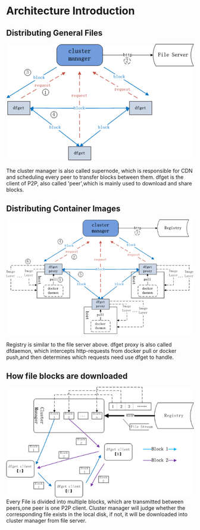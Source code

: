 # Architecture Introduction

## Distributing General Files

<div align="center">
<img src="../images/dfget.png"/>
</div>
<br/>
The cluster manager is also called supernode, which is responsible for CDN and scheduling every peer to transfer blocks between them. dfget is the client of P2P, also called 'peer',which is mainly used to download and share blocks. 

## Distributing Container Images

<div align="center">
<img src="../images/dfget-combine-container.png"/>
</div>
<br/>
Registry is similar to the file server above. dfget proxy is also called dfdaemon, which intercepts http-requests from docker pull or docker push,and then determines which requests need use dfget to handle.

## How file blocks are downloaded

<div align="center">
<img src="../images/distributing.png"/>
</div>
Every File is divided into multiple blocks, which are transmitted between peers,one peer is one P2P client.
Cluster manager will judge whether the corresponding file exists in the local disk, if not, 
it will be downloaded into cluster manager from file server.
